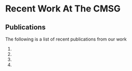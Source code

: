 Recent Work At The CMSG
=========================================

Publications
-------------

The following is a list  of recent publications from our work

1.
2.
3.
4.
